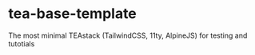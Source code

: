 # tea-base-template
The most minimal TEAstack (TailwindCSS, 11ty, AlpineJS) for testing and tutotials
